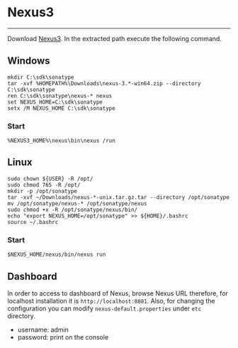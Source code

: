 # Nexus3

---
<p align="justify">

Download [Nexus3](https://help.sonatype.com/repomanager3/product-information/download). In the extracted path execute
the following command.

</p>

## Windows

```shell
mkdir C:\sdk\sonatype
tar -xvf %HOMEPATH%\Downloads\nexus-3.*-win64.zip --directory C:\sdk\sonatype
ren C:\sdk\sonatype\nexus-* nexus
set NEXUS_HOME=C:\sdk\sonatype
setx /M NEXUS_HOME C:\sdk\sonatype
```

### Start

```shell
%NEXUS3_HOME%\nexus\bin\nexus /run
```

## Linux

```shell
sudo chown ${USER} -R /opt/
sudo chmod 765 -R /opt/
mkdir -p /opt/sonatype
tar -xvf ~/Downloads/nexus-*-unix.tar.gz.tar --directory /opt/sonatype
mv /opt/sonatype/nexus-* /opt/sonatype/nexus
sudo chmod +x -R /opt/sonatype/nexus/bin/
echo "export NEXUS_HOME=/opt/sonatype" >> ${HOME}/.bashrc
source ~/.bashrc
```

### Start

```shell
$NEXUS_HOME/nexus/bin/nexus run
```

## Dashboard

In order to access to dashboard of Nexus, browse Nexus URL therefore, for localhost installation it is
`http://localhost:8081`. Also, for changing the configuration you can modify `nexus-default.properties` under `etc`
directory.

* username: admin
* password: print on the console
